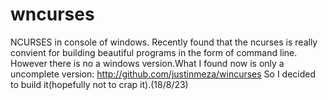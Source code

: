 # wncurses

NCURSES in console of windows.
Recently found that the ncurses is really convient for building beautiful programs in the form of command line.
However there is no a windows version.What I found now is only a uncomplete version: <http://github.com/justinmeza/wincurses>
So I decided to build it(hopefully not to crap it).(18/8/23)
